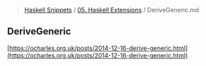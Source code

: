 > [Haskell Snippets](../README.md) / [05. Haskell Extensions](README.md) / DeriveGeneric.md
## DeriveGeneric
[https://ocharles.org.uk/posts/2014-12-16-derive-generic.html](https://ocharles.org.uk/posts/2014-12-16-derive-generic.html)